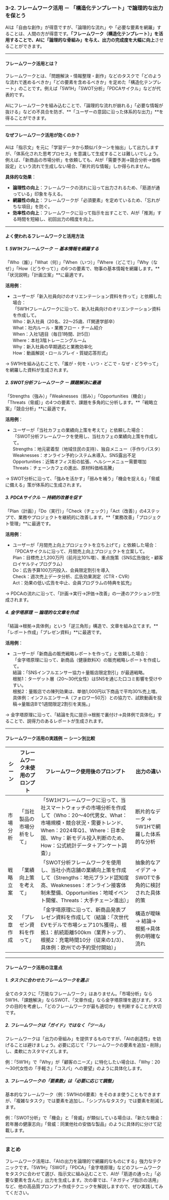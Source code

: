### 3-2. フレームワーク活用 － 「構造化テンプレート」で論理的な出力を保とう  

AIは「自由な創作」が得意ですが、「論理的な流れ」や「必要な要素を網羅」することは、人間の方が得意です。**「フレームワーク（構造化テンプレート）」を活用することで、AIに「論理的な骨組み」を与え、出力の完成度を大幅に向上**させることができます。  

---

#### **フレームワーク活用とは？**  
フレームワークとは、「問題解決・情報整理・創作」などのタスクで「どのような流れで進めるべきか」「どの要素を含めるべきか」を定めた「構造化テンプレート」のことです。例えば「5W1H」「SWOT分析」「PDCAサイクル」などが代表的です。  

AIにフレームワークを組み込むことで、「論理的な流れが崩れる」「必要な情報が抜ける」などの不具合を防ぎ、**「ユーザーの意図に沿った体系的な出力」**を得ることができます。  

---

#### **なぜフレームワーク活用が効くのか？**  
AIは「指示文」を元に「学習データから類似パターンを抽出」して出力しますが、「体系化された思考プロセス」を意識して生成することは難しいでしょう。例えば、「新商品の市場分析」を依頼しても、AIが「需要予測→競合分析→価格設定」という流れで生成しない場合、「断片的な情報」しか得られません。  

**具体的な効果**：  
- **論理性の向上**：フレームワークの流れに沿って出力されるため、「筋道が通っている」印象を与える。  
- **網羅性の向上**：フレームワークが「必須要素」を定めているため、「忘れがちな項目」を防ぐ。  
- **効率性の向上**：フレームワークに沿って指示を出すことで、AIが「推測」する時間を短縮し、初回出力の精度を向上。  

---

#### **よく使われるフレームワークと活用方法**  

##### **1. 5W1Hフレームワーク － 基本情報を網羅する**  
「Who（誰）」「What（何）」「When（いつ）」「Where（どこで）」「Why（なぜ）」「How（どうやって）」の6つの要素で、物事の基本情報を網羅します。**「状況説明」「計画立案」**に最適です。  

**活用例**：  
- ユーザーが「新入社員向けのオリエンテーション資料を作って」と依頼した場合：  
  「5W1Hフレームワークに沿って、新入社員向けのオリエンテーション資料を作成して。  
  Who：新入社員（20名、22～25歳、IT関連学部卒）  
  What：社内ルール・業務フロー・チーム紹介  
  When：入社1週目（毎日1時間、計5日）  
  Where：本社3階トレーニングルーム  
  Why：新入社員の早期適応と業務効率化  
  How：動画解説・ロールプレイ・質疑応答形式」  

→ 5W1Hを組み込むことで、「誰が・何を・いつ・どこで・なぜ・どうやって」を網羅した資料が生成されます。  

##### **2. SWOT分析フレームワーク － 課題解決に最適**  
「Strengths（強み）」「Weaknesses（弱み）」「Opportunities（機会）」「Threats（脅威）」の4つの要素で、課題を多角的に分析します。**「戦略立案」「競合分析」**に最適です。  

**活用例**：  
- ユーザーが「当社カフェの業績向上策を考えて」と依頼した場合：  
  「SWOT分析フレームワークを使用し、当社カフェの業績向上策を作成して。  
  Strengths：地元密着型（地域住民の支持）、独自メニュー（手作りパスタ）  
  Weaknesses：オンライン予約システム未導入、SNS露出不足  
  Opportunities：近隣オフィス街の拡張、ヘルシーメニュー需要増加  
  Threats：チェーンカフェの進出、原材料価格高騰」  

→ SWOT分析に沿って、「強みを活かす」「弱みを補う」「機会を捉える」「脅威に備える」策が体系的に生成されます。  

##### **3. PDCAサイクル － 持続的改善を促す**  
「Plan（計画）」「Do（実行）」「Check（チェック）」「Act（改善）」の4ステップで、業務やプロジェクトを継続的に改善します。**「業務改善」「プロジェクト管理」**に最適です。  

**活用例**：  
- ユーザーが「月間売上向上プロジェクトを立ち上げて」と依頼した場合：  
  「PDCAサイクルに沿って、月間売上向上プロジェクトを立案して。  
  Plan：目標売上1,200万円（前月比10%増）、重点施策（SNS広告強化・顧客ロイヤルティプログラム）  
  Do：広告予算100万円投入、会員限定割引を導入  
  Check：週次売上データ分析、広告効果測定（CTR・CVR）  
  Act：効果の低い広告を中止、会員プログラムの特典を拡充」  

→ PDCAの流れに沿って、「計画→実行→評価→改善」の一連のアクションが生成されます。  

##### **4. 金字塔原理 － 論理的な文章を作成**  
「結論→根拠→具体例」という「逆三角形」構造で、文章を組み立てます。**「レポート作成」「プレゼン資料」**に最適です。  

**活用例**：  
- ユーザーが「新商品の販売戦略レポートを作って」と依頼した場合：  
  「金字塔原理に沿って、新商品（健康飲料X）の販売戦略レポートを作成して。  
  結論：「SNSインフルエンサー協力＋量販店限定割引」が最適戦略。  
  根拠1：ターゲット層（20～30代女性）はSNSを通じた口コミ影響を受けやすい。  
  根拠2：量販店での陳列効果は、単価1,000円以下商品で平均30%売上増。  
  具体例：インフルエンサーA（フォロワー50万）との協力で、試飲動画を投稿→量販店Bで1週間限定2割引を実施。」  

→ 金字塔原理に沿って、「結論を先に提示→根拠で裏付け→具体例で具体化」することで、説得力のあるレポートが生成されます。  

---

#### **フレームワーク活用の実践例 － シーン別比較**  

| **シーン** | **フレームワーク未使用のプロンプト** | **フレームワーク使用後のプロンプト** | **出力の違い** |  
|------------|--------------------------------------|--------------------------------------|----------------|  
| 市場分析 | 「当社製品の市場分析をして」 | 「5W1Hフレームワークに沿って、当社スマートウォッチの市場分析を作成して（Who：20～40代男女、What：市場規模・競合状況・需要トレンド、When：2024年Q1、Where：日本全国、Why：新モデル投入判断のため、How：公式統計データ＋アンケート調査）」 | 断片的なデータ → 5W1Hで網羅した体系的な分析 |  
| 戦略立案 | 「業績向上策を考えて」 | 「SWOT分析フレームワークを使用し、当社小売店舗の業績向上策を作成して（Strengths：地元ブランド認知度高、Weaknesses：オンライン接客体制未整備、Opportunities：地域イベント開催、Threats：大手チェーン進出）」 | 抽象的なアイデア → SWOTで多角的に検討された具体的策 |  
| 文章作成 | 「プレゼン資料を作って」 | 「金字塔原理に沿って、新商品発表プレゼン資料を作成して（結論：「次世代EVモデルで市場シェア10%獲得」、根拠1：航続距離500km（業界トップ）、根拠2：充電時間10分（従来の1/3）、具体例：欧州での予約受付開始）」 | 構造が曖昧 → 結論→根拠→具体例の明確な流れ |  

---

#### **フレームワーク活用の注意点**  

##### **1. タスクに合わせたフレームワークを選ぶ**  
全てのタスクに「万能なフレームワーク」はありません。「市場分析」なら5W1H、「課題解決」ならSWOT、「文章作成」なら金字塔原理を選びます。タスクの目的を考慮し、「どのフレームワークが最も適切か」を判断することが大切です。  

##### **2. フレームワークは「ガイド」ではなく「ツール」**  
フレームワークは「出力の骨組み」を提供するものですが、「AIの創造性」を妨げることは避けましょう。必要に応じて「フレームワークの要素を追加・削除」し、柔軟にカスタマイズします。  

例：「5W1H」で「Why」が「顧客のニーズ」に特化したい場合は、「Why：20～30代女性の「手軽さ」「コスパ」への要望」のように具体化します。  

##### **3. フレームワークの「要素数」は「必要に応じて調整」**  
基本的なフレームワーク（例：5W1Hの6要素）をそのまま使うこともできますが、「複雑なタスク」では要素を追加し、「シンプルなタスク」では要素を削減します。  

例：「SWOT分析」で「機会」と「脅威」が類似している場合は、「新たな機会：若年層の健康志向」「脅威：同業他社の安価な製品」のように具体的に分けて記載します。  

---

### まとめ  
フレームワーク活用は、「AIの出力を論理的で網羅的なものにする」強力なテクニックです。「5W1H」「SWOT」「PDCA」「金字塔原理」などのフレームワークをタスクに合わせて選び、指示文に組み込むことで、AIが「筋道の通った」「必要な要素を含んだ」出力を生成します。次の章では、「ネガティブ指示の活用」など、他の高品質プロンプト作成テクニックを解説しますので、ぜひ実践してみてください。
